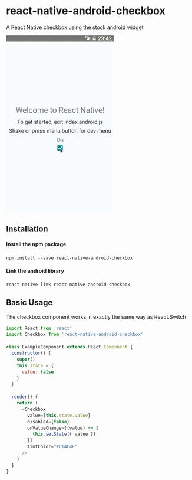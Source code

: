 # react-native-android-checkbox

A React Native checkbox using the stock android widget

![Checkbox Example App](./example/screencast.gif)

## Installation

#### Install the npm package

`npm install --save react-native-android-checkbox`

#### Link the android library

`react-native link react-native-android-checkbox`

## Basic Usage

The checkbox component works in exactly the same way as React.Switch

```js
import React from 'react'
import Checkbox from 'react-native-android-checkbox'

class ExampleComponent extends React.Component {
  constructor() {
    super()
    this.state = {
      value: false
    }
  }

  render() {
    return (
      <Checkbox
        value={this.state.value}
        disabled={false}
        onValueChange={(value) => {
          this.setState({ value })
        }}
        tintColor="#C14C4E"
      />
    )
  }
}
```
